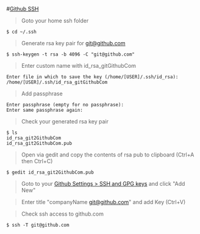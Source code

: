 #[Github SSH](https://help.github.com/en/articles/generating-a-new-ssh-key-and-adding-it-to-the-ssh-agent)

> Goto your home ssh folder
```
$ cd ~/.ssh
```

> Generate rsa key pair for git@github.com
```
$ ssh-keygen -t rsa -b 4096 -C "git@github.com"
```

> Enter custom name with id_rsa_gitGithubCom
```
Enter file in which to save the key (/home/[USER]/.ssh/id_rsa): /home/[USER]/.ssh/id_rsa_gitGithubCom
```

> Add passphrase
```
Enter passphrase (empty for no passphrase):
Enter same passphrase again: 
```

> Check your generated rsa key pair
```
$ ls
id_rsa_git2GithubCom
id_rsa_git2GithubCom.pub
```

> Open via gedit and copy the contents of rsa pub to clipboard (Ctrl+A then Ctrl+C)
```
$ gedit id_rsa_git2GithubCom.pub
```

> Goto to your [Github Settings > SSH and GPG keys](https://github.com/settings/keys) and click "Add New"

> Enter title "companyName git@github.com" and add Key (Ctrl+V)

> Check ssh access to github.com

```
$ ssh -T git@github.com
```
